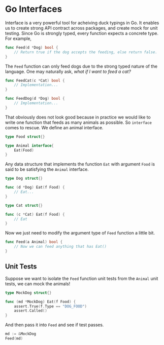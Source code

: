 # Go Interfaces

Interface is a very powerful tool for acheiving duck typings in Go. It enables us to create strong
API contract across packages, and create mock for unit testing. Since Go is strongly typed, every
function expects a concrete type. For example,

```go
func Feed(d *Dog) bool {
    // Return true if the dog accepts the feeding, else return false.
}
```

The `Feed` function can only feed dogs due to the strong typed nature of the language. One may
naturally ask, *what if I want to feed a cat?*

```go
func FeedCat(c *Cat) bool {
    // Implementation...
}

func FeedDog(d *Dog) bool {
    // Implementation...
}
```

That obviously does not look good because in practice we would like to write one function that feeds
as many animals as possible. So `interface` comes to rescue. We define an animal interface.

```go
type Food struct{}

type Animal interface{
    Eat(Food)
}
```

Any data structure that implements the function `Eat` with argument `Food` is said to be satisfying
the `Animal` interface.

```go
type Dog struct{}

func (d *Dog) Eat(f Food) {
    // Eat...
}

type Cat struct{}

func (c *Cat) Eat(f Food) {
    // Eat
}
```

Now we just need to modify the argument type of `Feed` function a little bit.

```go
func Feed(a Animal) bool {
    // Now we can feed anything that has Eat()
}
```

## Unit Tests

Suppose we want to isolate the `Feed` function unit tests from the `Animal` unit tests, we can mock
the animals!

```go
type MockDog struct{}

func (md *MockDog) Eat(f Food) {
    assert.True(f.Type == "DOG_FOOD")
    assert.Called()
}
```

And then pass it into `Feed` and see if test passes.

```go
md := &MockDog
Feed(md)
```